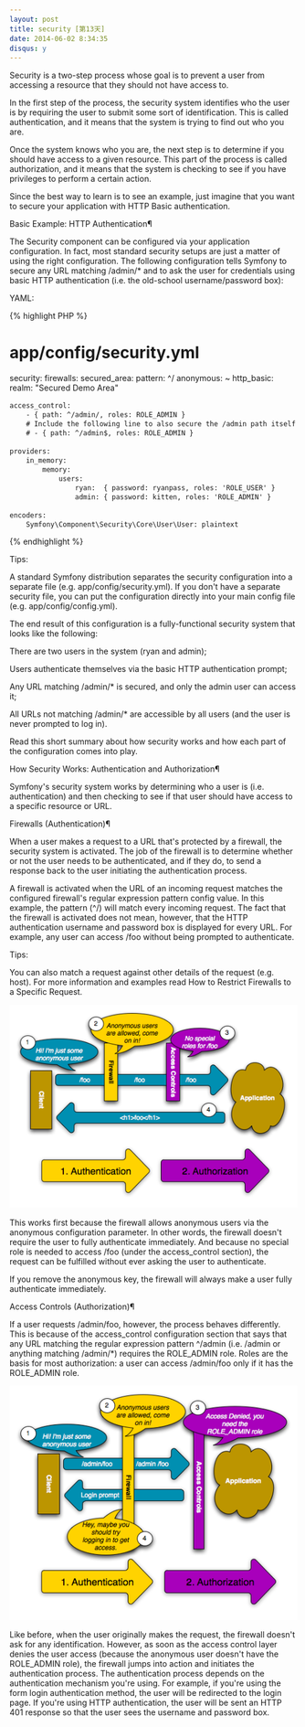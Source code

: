```yaml
---
layout: post
title: security [第13天]
date: 2014-06-02 8:34:35
disqus: y
---
```


Security is a two-step process whose goal is to prevent a user from accessing a resource that they should not have access to.

In the first step of the process, the security system identifies who the user is by requiring the user to submit some sort of identification. This is called authentication, and it means that the system is trying to find out who you are.

Once the system knows who you are, the next step is to determine if you should have access to a given resource. This part of the process is called authorization, and it means that the system is checking to see if you have privileges to perform a certain action.

Since the best way to learn is to see an example, just imagine that you want to secure your application with HTTP Basic authentication.

Basic Example: HTTP Authentication¶


The Security component can be configured via your application configuration. In fact, most standard security setups are just a matter of using the right configuration. The following configuration tells Symfony to secure any URL matching /admin/* and to ask the user for credentials using basic HTTP authentication (i.e. the old-school username/password box):

YAML:

{% highlight PHP %}
# app/config/security.yml
security:
    firewalls:
        secured_area:
            pattern:   ^/
            anonymous: ~
            http_basic:
                realm: "Secured Demo Area"

    access_control:
        - { path: ^/admin/, roles: ROLE_ADMIN }
        # Include the following line to also secure the /admin path itself
        # - { path: ^/admin$, roles: ROLE_ADMIN }

    providers:
        in_memory:
            memory:
                users:
                    ryan:  { password: ryanpass, roles: 'ROLE_USER' }
                    admin: { password: kitten, roles: 'ROLE_ADMIN' }

    encoders:
        Symfony\Component\Security\Core\User\User: plaintext
{% endhighlight %}

Tips:

A standard Symfony distribution separates the security configuration into a separate file (e.g. app/config/security.yml). If you don't have a separate security file, you can put the configuration directly into your main config file (e.g. app/config/config.yml).

The end result of this configuration is a fully-functional security system that looks like the following:

There are two users in the system (ryan and admin);

Users authenticate themselves via the basic HTTP authentication prompt;

Any URL matching /admin/* is secured, and only the admin user can access it;

All URLs not matching /admin/* are accessible by all users (and the user is never prompted to log in).

Read this short summary about how security works and how each part of the configuration comes into play.

How Security Works: Authentication and Authorization¶

Symfony's security system works by determining who a user is (i.e. authentication) and then checking to see if that user should have access to a specific resource or URL.

Firewalls (Authentication)¶

When a user makes a request to a URL that's protected by a firewall, the security system is activated. The job of the firewall is to determine whether or not the user needs to be authenticated, and if they do, to send a response back to the user initiating the authentication process.

A firewall is activated when the URL of an incoming request matches the configured firewall's regular expression pattern config value. In this example, the pattern (^/) will match every incoming request. The fact that the firewall is activated does not mean, however, that the HTTP authentication username and password box is displayed for every URL. For example, any user can access /foo without being prompted to authenticate.

Tips:

You can also match a request against other details of the request (e.g. host). For more information and examples read How to Restrict Firewalls to a Specific Request.

<img src="/images/symfony2/security_anonymous_user_access.png">

This works first because the firewall allows anonymous users via the anonymous configuration parameter. In other words, the firewall doesn't require the user to fully authenticate immediately. And because no special role is needed to access /foo (under the access_control section), the request can be fulfilled without ever asking the user to authenticate.

If you remove the anonymous key, the firewall will always make a user fully authenticate immediately.

Access Controls (Authorization)¶

If a user requests /admin/foo, however, the process behaves differently. This is because of the access_control configuration section that says that any URL matching the regular expression pattern ^/admin (i.e. /admin or anything matching /admin/*) requires the ROLE_ADMIN role. Roles are the basis for most authorization: a user can access /admin/foo only if it has the ROLE_ADMIN role.

<img src="/images/symfony2/security_anonymous_user_denied_authorization.png">

Like before, when the user originally makes the request, the firewall doesn't ask for any identification. However, as soon as the access control layer denies the user access (because the anonymous user doesn't have the ROLE_ADMIN role), the firewall jumps into action and initiates the authentication process. The authentication process depends on the authentication mechanism you're using. For example, if you're using the form login authentication method, the user will be redirected to the login page. If you're using HTTP authentication, the user will be sent an HTTP 401 response so that the user sees the username and password box.


